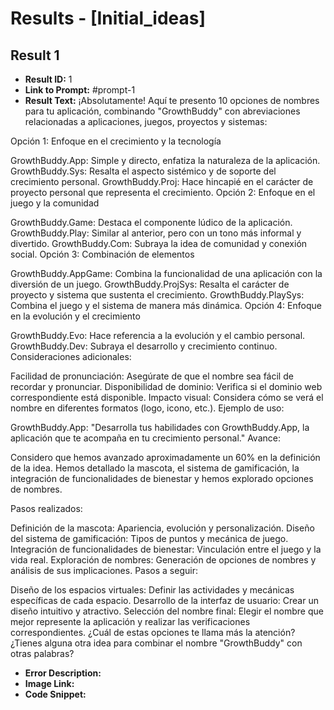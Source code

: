 # Results - [Initial_ideas]

## Result 1
* **Result ID:** 1
* **Link to Prompt:** #prompt-1
* **Result Text:** ¡Absolutamente! Aquí te presento 10 opciones de nombres para tu aplicación, combinando "GrowthBuddy" con abreviaciones relacionadas a aplicaciones, juegos, proyectos y sistemas:

Opción 1: Enfoque en el crecimiento y la tecnología

GrowthBuddy.App: Simple y directo, enfatiza la naturaleza de la aplicación.
GrowthBuddy.Sys: Resalta el aspecto sistémico y de soporte del crecimiento personal.
GrowthBuddy.Proj: Hace hincapié en el carácter de proyecto personal que representa el crecimiento.
Opción 2: Enfoque en el juego y la comunidad

GrowthBuddy.Game: Destaca el componente lúdico de la aplicación.
GrowthBuddy.Play: Similar al anterior, pero con un tono más informal y divertido.
GrowthBuddy.Com: Subraya la idea de comunidad y conexión social.
Opción 3: Combinación de elementos

GrowthBuddy.AppGame: Combina la funcionalidad de una aplicación con la diversión de un juego.
GrowthBuddy.ProjSys: Resalta el carácter de proyecto y sistema que sustenta el crecimiento.
GrowthBuddy.PlaySys: Combina el juego y el sistema de manera más dinámica.
Opción 4: Enfoque en la evolución y el crecimiento

GrowthBuddy.Evo: Hace referencia a la evolución y el cambio personal.
GrowthBuddy.Dev: Subraya el desarrollo y crecimiento continuo.
Consideraciones adicionales:

Facilidad de pronunciación: Asegúrate de que el nombre sea fácil de recordar y pronunciar.
Disponibilidad de dominio: Verifica si el dominio web correspondiente está disponible.
Impacto visual: Considera cómo se verá el nombre en diferentes formatos (logo, icono, etc.).
Ejemplo de uso:

GrowthBuddy.App: "Desarrolla tus habilidades con GrowthBuddy.App, la aplicación que te acompaña en tu crecimiento personal."
Avance:

Considero que hemos avanzado aproximadamente un 60% en la definición de la idea. Hemos detallado la mascota, el sistema de gamificación, la integración de funcionalidades de bienestar y hemos explorado opciones de nombres.

Pasos realizados:

Definición de la mascota: Apariencia, evolución y personalización.
Diseño del sistema de gamificación: Tipos de puntos y mecánica de juego.
Integración de funcionalidades de bienestar: Vinculación entre el juego y la vida real.
Exploración de nombres: Generación de opciones de nombres y análisis de sus implicaciones.
Pasos a seguir:

Diseño de los espacios virtuales: Definir las actividades y mecánicas específicas de cada espacio.
Desarrollo de la interfaz de usuario: Crear un diseño intuitivo y atractivo.
Selección del nombre final: Elegir el nombre que mejor represente la aplicación y realizar las verificaciones correspondientes.
¿Cuál de estas opciones te llama más la atención? ¿Tienes alguna otra idea para combinar el nombre "GrowthBuddy" con otras palabras?
* **Error Description:** 
* **Image Link:** 
* **Code Snippet:** 


